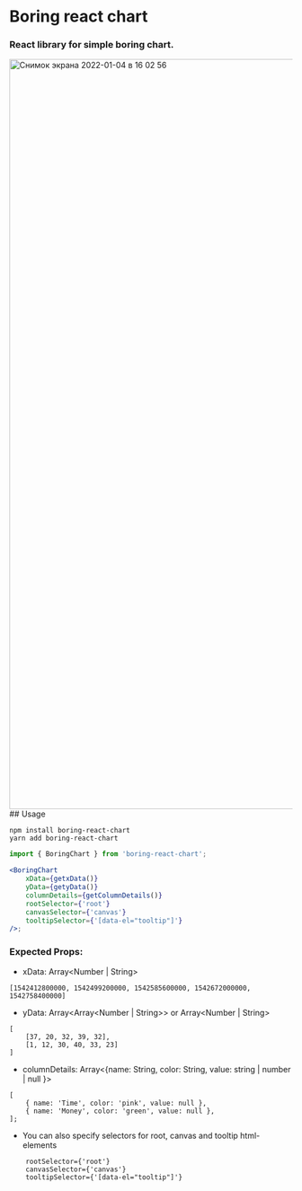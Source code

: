 # Boring react chart

### React library for simple boring chart.
<img width="1336" alt="Снимок экрана 2022-01-04 в 16 02 56" src="https://user-images.githubusercontent.com/53794193/148056614-07642c6f-dfdf-4367-8dc1-a297d4d755bb.png">
## Usage

```
npm install boring-react-chart
yarn add boring-react-chart
```
```jsx
import { BoringChart } from 'boring-react-chart';

<BoringChart
	xData={getxData()}
	yData={getyData()}
	columnDetails={getColumnDetails()}
	rootSelector={'root'}
	canvasSelector={'canvas'}
	tooltipSelector={'[data-el="tooltip"]'}
/>;
```

### Expected Props:

- xData: Array<Number | String>

```
[1542412800000, 1542499200000, 1542585600000, 1542672000000, 1542758400000]
```

- yData: Array<Array<Number | String>> or Array<Number | String>

```
[
	[37, 20, 32, 39, 32],
	[1, 12, 30, 40, 33, 23]
]
```

- columnDetails: Array<{name: String, color: String, value: string | number | null }>

```
[
	{ name: 'Time', color: 'pink', value: null },
	{ name: 'Money', color: 'green', value: null },
];
```

- You can also specify selectors for root, canvas and tooltip html-elements

```
	rootSelector={'root'}
	canvasSelector={'canvas'}
	tooltipSelector={'[data-el="tooltip"]'}
```
